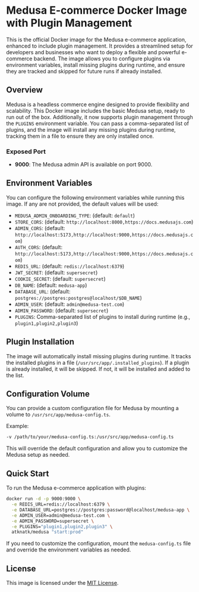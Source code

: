 
# Medusa E-commerce Docker Image with Plugin Management

This is the official Docker image for the Medusa e-commerce application, enhanced to include plugin management. It provides a streamlined setup for developers and businesses who want to deploy a flexible and powerful e-commerce backend. The image allows you to configure plugins via environment variables, install missing plugins during runtime, and ensure they are tracked and skipped for future runs if already installed.

## Overview

Medusa is a headless commerce engine designed to provide flexibility and scalability. This Docker image includes the basic Medusa setup, ready to run out of the box. Additionally, it now supports plugin management through the `PLUGINS` environment variable. You can pass a comma-separated list of plugins, and the image will install any missing plugins during runtime, tracking them in a file to ensure they are only installed once.

### Exposed Port

- **9000**: The Medusa admin API is available on port 9000.

## Environment Variables

You can configure the following environment variables while running this image. If any are not provided, the default values will be used:

- `MEDUSA_ADMIN_ONBOARDING_TYPE`: (default: `default`)
- `STORE_CORS`: (default: `http://localhost:8000,https://docs.medusajs.com`)
- `ADMIN_CORS`: (default: `http://localhost:5173,http://localhost:9000,https://docs.medusajs.com`)
- `AUTH_CORS`: (default: `http://localhost:5173,http://localhost:9000,https://docs.medusajs.com`)
- `REDIS_URL`: (default: `redis://localhost:6379`)
- `JWT_SECRET`: (default: `supersecret`)
- `COOKIE_SECRET`: (default: `supersecret`)
- `DB_NAME`: (default: `medusa-app`)
- `DATABASE_URL`: (default: `postgres://postgres:postgres@localhost/$DB_NAME`)
- `ADMIN_USER`: (default: `admin@medusa-test.com`)
- `ADMIN_PASSWORD`: (default: `supersecret`)
- `PLUGINS`: Comma-separated list of plugins to install during runtime (e.g., `plugin1,plugin2,plugin3`)

## Plugin Installation

The image will automatically install missing plugins during runtime. It tracks the installed plugins in a file (`/usr/src/app/.installed_plugins`). If a plugin is already installed, it will be skipped. If not, it will be installed and added to the list.

## Configuration Volume

You can provide a custom configuration file for Medusa by mounting a volume to `/usr/src/app/medusa-config.ts`.

Example:

```bash
-v /path/to/your/medusa-config.ts:/usr/src/app/medusa-config.ts
```

This will override the default configuration and allow you to customize the Medusa setup as needed.

## Quick Start

To run the Medusa e-commerce application with plugins:

```bash
docker run -d -p 9000:9000 \
  -e REDIS_URL=redis://localhost:6379 \
  -e DATABASE_URL=postgres://postgres:password@localhost/medusa-app \
  -e ADMIN_USER=admin@medusa-test.com \
  -e ADMIN_PASSWORD=supersecret \
  -e PLUGINS="plugin1,plugin2,plugin3" \
  atknatk/medusa "start:prod"
```

If you need to customize the configuration, mount the `medusa-config.ts` file and override the environment variables as needed.

## License

This image is licensed under the [MIT License](https://github.com/medusajs/medusa/blob/master/LICENSE).
